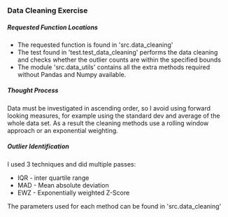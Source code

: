 ### Data Cleaning Exercise

##### Requested Function Locations
* The requested function is found in 'src.data_cleaning'
* The test found in 'test.test_data_cleaning' performs the data cleaning and checks whether the outlier counts are within the specified bounds
* The module 'src.data_utils' contains all the extra methods required without Pandas and Numpy available.   

##### Thought Process
 Data must be investigated in ascending order, so I avoid using forward looking measures, for example using the standard dev and average of the whole data set. As a result the cleaning methods use a rolling window approach or an exponential weighting.


##### Outlier Identification
I used 3 techniques and did multiple passes:
* IQR - inter quartile range
* MAD - Mean absolute deviation
* EWZ - Exponentially weighted Z-Score 

The parameters used for each method can be found in 'src.data_cleaning'
 
 
    
